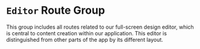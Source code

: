 # `Editor` Route Group

This group includes all routes related to our full-screen design editor, 
which is central to content creation within our application. 
This editor is distinguished from other parts of the app by its different layout.